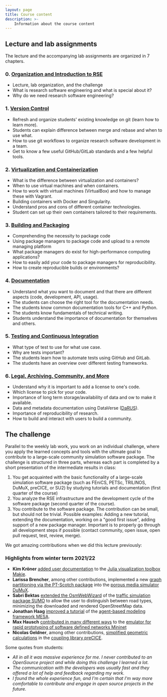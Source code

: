 ```yaml
---
layout: page
title: Course content
description: >-
    Information about the course content
---
```


## Lecture and lab assignments

The lecture and the accompanying lab assignments are organized in 7 chapters.

### 0. [Organization and Introduction to RSE](https://github.com/Simulation-Software-Engineering/Lecture-Material/blob/main/00_organization/README.md)

- Lecture, lab organization, and the challenge
- What is research software engineering and what is special about it?
- Why do we need research software engineering?

### 1. [Version Control](https://github.com/Simulation-Software-Engineering/Lecture-Material/blob/main/01_version_control/README.md)

- Refresh and organize students' existing knowledge on git (learn how to learn more).
- Students can explain difference between merge and rebase and when to use what.
- How to use git workflows to organize research software development in a team.
- Get to know a few useful GitHub/GitLab standards and a few helpful tools.

### 2. [Virtualization and Containerization](https://github.com/Simulation-Software-Engineering/Lecture-Material/blob/main/02_virtualization_and_containers/README.md)

- What is the difference between virtualization and containers?
- When to use virtual machines and when containers.
- How to work with virtual machines (VirtualBox) and how to manage these with Vagrant.
- Building containers with Docker and Singularity.
- Understand pros and cons of different container technologies.
- Student can set up their own containers tailored to their requirements.

### 3. [Building and Packaging](https://github.com/Simulation-Software-Engineering/Lecture-Material/blob/main/03_building_and_packaging/README.md)

- Comprehending the necessity to package code
- Using package managers to package code and upload to a remote managing platform
- What package managers do exist for high-performance computing applications?
- How to easily add your code to package managers for reproducibility.
- How to create reproducible builds or environments?

### 4. [Documentation](https://github.com/Simulation-Software-Engineering/Lecture-Material/blob/main/04_documentation/README.md)

- Understand what you want to document and that there are different aspects (code, development, API, usage).
- The students can choose the right tool for the documentation needs.
- The students know common documentation tools for C++ and Python.
- The students know fundamentals of technical writing.
- Students understand the importance of documentation for themselves and others.

### 5. [Testing and Continuous Integration](https://github.com/Simulation-Software-Engineering/Lecture-Material/tree/main/05_testing_and_ci)

- What type of test to use for what use case.
- Why are tests important?
- The students learn how to automate tests using GitHub and GitLab.
- The students have an overview over different testing frameworks.

### 6. [Legal, Archiving, Community, and More](https://github.com/Simulation-Software-Engineering/Lecture-Material/tree/main/06_miscellaneous)

- Understand why it is important to add a license to one's code.
- Which license to pick for your code.
- Importance of long term storage/availability of data and ow to make it available.
- Data and metadata documentation using DataVerse ([DaRUS](https://darus.uni-stuttgart.de/)).
- Importance of reproducibility of research.
- How to build and interact with users to build a community.

## The challenge

Parallel to the weekly lab work, you work on an individual challenge, where you apply the learned concepts and tools with the ultimate goal to contribute to a large-scale community simulation software package. The challenge is structured in three parts, whereas each part is completed by a short presentation of the intermediate results in class:

1. You get acquainted with the basic functionality of a large-scale simulation software package (such as FEniCS, PETSc, TRILINOS, DuMuX, preCICE, or SU2) by studying tutorials and documentation (first quarter of the course)
2. You analyze the RSE infrastructure and the development cycle of the software package (second quarter of the course).
3. You contribute to the software package. The contribution can be small, but should not be trivial. Possible examples: Adding a new tutorial, extending the documentation, working on a "good first issue", adding support of a new package manager. Important is to properly go through all development steps if possible (contact community, open issue, open pull request, test, review, merge).

We got amazing contributions when we did this lecture previously:

### Highlights from winter term 2021/22

- **Kim Kröner** [added user documentation](https://github.com/MakieOrg/Makie.jl/pull/1641) to the [Julia visualization toolbox Makie](https://makie.juliaplots.org/stable/).
- **Larissa Brencher**, among other contributions, implemented a new [graph partitioning via the PT-Scotch package](https://git.iws.uni-stuttgart.de/dumux-repositories/dumux/-/merge_requests/3005) into the [porous media simulator DuMuX](https://dumux.org/).
- **Sabri Bektas** [extended the OsmWebWizard](https://github.com/eclipse/sumo/issues/7585) of the [traffic simulation package SUMO](https://www.eclipse.org/sumo/) to allow the user to distinguish between road types, minimizing the downloaded and rendered OpenStreetMap data.
- **Jonathan Haag** [improved a tutorial](https://github.com/projectmesa/mesa/issues/1109) of the [agent-based modeling framework MESA](https://mesa.readthedocs.io/en/latest/).
- **Max Hausch** [contributed in many different ways](https://github.com/mininet/mininet/pulls?q=is%3Apr+author%3Acheriimoya) to the  [emulator for rapid prototyping of software defined networks Mininet](https://github.com/mininet/mininet)
- **Nicolas Geldner**, among other contributions, [simplified geometric calculations](https://github.com/precice/precice/pull/1179) in the [coupling library preCICE](https://precice.org/).

Some quotes from students:

- *All in all it was massive experience for me. I never contributed to an OpenSource project and while doing this challenge I learned a lot.*
- *The communication with the developers was usually fast and they offered a lot of help and feedback regarding my work.*
- *I found the whole experience fun, and I'm certain that I'm way more comfortable to contribute and engage in open source projects in the future.*
